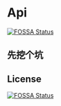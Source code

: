 # Api
[![FOSSA Status](https://app.fossa.io/api/projects/git%2Bgithub.com%2Fqkorbit%2FApi.svg?type=shield)](https://app.fossa.io/projects/git%2Bgithub.com%2Fqkorbit%2FApi?ref=badge_shield)

## 先挖个坑


## License
[![FOSSA Status](https://app.fossa.io/api/projects/git%2Bgithub.com%2Fqkorbit%2FApi.svg?type=large)](https://app.fossa.io/projects/git%2Bgithub.com%2Fqkorbit%2FApi?ref=badge_large)